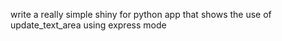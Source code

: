 write a really simple shiny for python app that shows the use of update_text_area using express mode